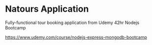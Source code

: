 # Natours Application

Fully-functional tour booking application from Udemy 42hr Nodejs Bootcamp

https://www.udemy.com/course/nodejs-express-mongodb-bootcamp
